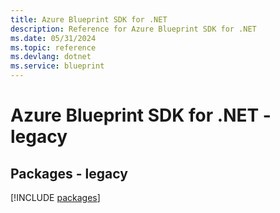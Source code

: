 ```yaml
---
title: Azure Blueprint SDK for .NET
description: Reference for Azure Blueprint SDK for .NET
ms.date: 05/31/2024
ms.topic: reference
ms.devlang: dotnet
ms.service: blueprint
---
```

# Azure Blueprint SDK for .NET - legacy
## Packages - legacy
[!INCLUDE [packages](blueprint-index.md)]